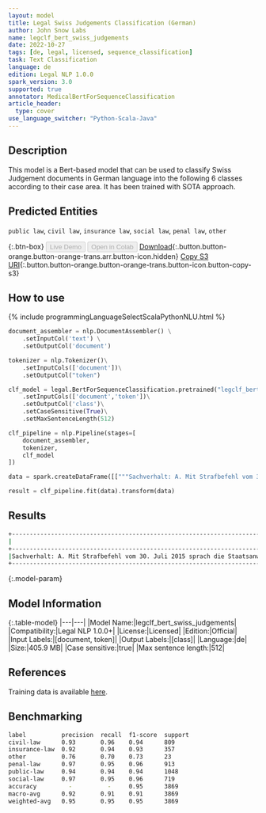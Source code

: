 ```yaml
---
layout: model
title: Legal Swiss Judgements Classification (German)
author: John Snow Labs
name: legclf_bert_swiss_judgements
date: 2022-10-27
tags: [de, legal, licensed, sequence_classification]
task: Text Classification
language: de
edition: Legal NLP 1.0.0
spark_version: 3.0
supported: true
annotator: MedicalBertForSequenceClassification
article_header:
  type: cover
use_language_switcher: "Python-Scala-Java"
---
```


## Description

This model is a Bert-based model that can be used to classify Swiss Judgement documents in German language into the following 6 classes according to their case area. It has been trained with SOTA approach.

## Predicted Entities

`public law`, `civil law`, `insurance law`, `social law`, `penal law`, `other`

{:.btn-box}
<button class="button button-orange" disabled>Live Demo</button>
<button class="button button-orange" disabled>Open in Colab</button>
[Download](https://s3.amazonaws.com/auxdata.johnsnowlabs.com/legal/models/legclf_bert_swiss_judgements_de_1.0.0_3.0_1666863676063.zip){:.button.button-orange.button-orange-trans.arr.button-icon.hidden}
[Copy S3 URI](s3://auxdata.johnsnowlabs.com/legal/models/legclf_bert_swiss_judgements_de_1.0.0_3.0_1666863676063.zip){:.button.button-orange.button-orange-trans.button-icon.button-copy-s3}

## How to use



<div class="tabs-box" markdown="1">
{% include programmingLanguageSelectScalaPythonNLU.html %}

```python
document_assembler = nlp.DocumentAssembler() \
    .setInputCol('text') \
    .setOutputCol('document')

tokenizer = nlp.Tokenizer()\
    .setInputCols(['document'])\
    .setOutputCol("token")

clf_model = legal.BertForSequenceClassification.pretrained("legclf_bert_swiss_judgements", "de", "legal/models")\
    .setInputCols(['document','token'])\
    .setOutputCol('class')\
    .setCaseSensitive(True)\
    .setMaxSentenceLength(512)

clf_pipeline = nlp.Pipeline(stages=[
    document_assembler, 
    tokenizer,
    clf_model   
])

data = spark.createDataFrame([["""Sachverhalt: A. Mit Strafbefehl vom 30. Juli 2015 sprach die Staatsanwaltschaft Lenzburg-Aarau gegen X._ eine bedingte Geldstrafe von 150 Tagessätzen zu Fr. 150.-- (Probezeit vier Jahre) sowie eine Busse von Fr. 4'500.-- aus wegen Führens eines Motorfahrzeugs in angetrunkenem Zustand sowie wegen mehrfacher Anstiftung zu falschem Zeugnis. Die Staatsanwaltschaft legte X._ unter anderem zur Last, am 5. Juli 2013 nach Aussage von Zeugen sein Auto mit einem Blutalkoholgehalt von mindestens 2,12 Promille bestiegen und von Lenzburg an seinen Wohnort in Z._ gelenkt zu haben. Das nach Einsprache von X._ mit der Sache befasste Bezirksgericht Lenzburg sprach ihn vom Vorwurf der mehrfachen Anstiftung zu falschem Zeugnis frei und verurteilte ihn wegen Führens eines Motorfahrzeugs in angetrunkenem Zustand zu einer bedingten Geldstrafe von 105 Tagessätzen zu Fr. 210.-- (Probezeit zwei Jahre) und zu einer Busse von Fr. 4'400.-- (Urteil vom 15. August 2016). B. X._ erhob Berufung. Das Obergericht des Kantons Aargau wies das Rechtsmittel ab (Urteil vom 3. Juli 2017). C. Mit Beschwerde in Strafsachen beantragt X._, das angefochtene Urteil sei aufzuheben und er von Schuld und Strafe freizusprechen."""]]).toDF("text")

result = clf_pipeline.fit(data).transform(data)
```

</div>

## Results

```bash
+----------------------------------------------------------------------------------------------------+---------+
|                                                                                            document|    class|
+----------------------------------------------------------------------------------------------------+---------+
|Sachverhalt: A. Mit Strafbefehl vom 30. Juli 2015 sprach die Staatsanwaltschaft Lenzburg-Aarau ge...|penal law|
+----------------------------------------------------------------------------------------------------+---------+
```

{:.model-param}
## Model Information

{:.table-model}
|---|---|
|Model Name:|legclf_bert_swiss_judgements|
|Compatibility:|Legal NLP 1.0.0+|
|License:|Licensed|
|Edition:|Official|
|Input Labels:|[document, token]|
|Output Labels:|[class]|
|Language:|de|
|Size:|405.9 MB|
|Case sensitive:|true|
|Max sentence length:|512|

## References

Training data is available [here](https://zenodo.org/record/7109926#.Y1gJwexBw8E).

## Benchmarking

```bash
label          precision  recall  f1-score  support 
civil-law      0.93       0.96    0.94      809     
insurance-law  0.92       0.94    0.93      357     
other          0.76       0.70    0.73      23      
penal-law      0.97       0.95    0.96      913     
public-law     0.94       0.94    0.94      1048    
social-law     0.97       0.95    0.96      719     
accuracy         -          -     0.95      3869    
macro-avg      0.92       0.91    0.91      3869    
weighted-avg   0.95       0.95    0.95      3869 
```
